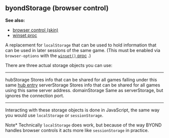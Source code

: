 ## byondStorage (browser control)
**See also:**
*   [browser control (skin)](/ref/%7Bskin%7D/control/browser.md) 
*   [winset proc](/ref/proc/winset.md) 


A replacement for `localStorage` that can be used to hold
information that can be used in later sessions of the same game. (This
must be enabled via `browser-options` with the [`winset()`
proc](/ref/proc/winset.md) .) 

There are three actual storage objects
you can use:
  --------------- ----------------------------------------------------------------------------------------------------
  hubStorage      Stores info that can be shared for all games falling under this same [hub entry](/ref/world/var/hub.md) 
  serverStorage   Stores info that can be shared for all games using this same server address.
  domainStorage   Same as serverStorage, but ignores the connection port.
  --------------- ----------------------------------------------------------------------------------------------------


Interacting with these storage objects is done in JavaScript,
the same way you would use `localStorage` or `sessionStorage`.


Note* Technically `localStorage` does work, but because of the
way BYOND handles browser controls it acts more like `sessionStorage` in
practice.